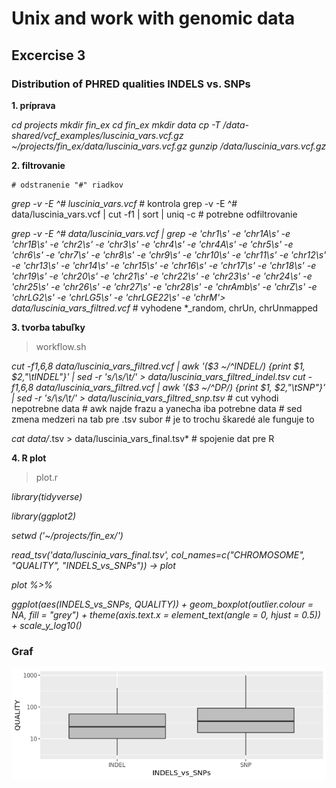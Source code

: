 # Unix and work with genomic data 
## Excercise 3
### Distribution of PHRED qualities INDELS vs. SNPs


**1. príprava**

*cd projects*
*mkdir fin_ex*
*cd fin_ex*
*mkdir data*
*cp -T /data-shared/vcf_examples/luscinia_vars.vcf.gz ~/projects/fin_ex/data/luscinia_vars.vcf.gz
gunzip /data/luscinia_vars.vcf.gz*

**2. filtrovanie**

	# odstranenie "#" riadkov 
*grep -v -E ^# luscinia_vars.vcf* 
	# kontrola grep -v -E ^# data/luscinia_vars.vcf | cut -f1 | sort | uniq -c 
	# potrebne odfiltrovanie

 *grep -v -E ^# data/luscinia_vars.vcf | grep -e 'chr1\s' -e 'chr1A\s' -e 'chr1B\s' -e 'chr2\s' -e 'chr3\s' -e 'chr4\s' -e 'chr4A\s' -e 'chr5\s' -e 'chr6\s' -e 'chr7\s' -e 'chr8\s' -e 'chr9\s' -e 'chr10\s' -e 'chr11\s' -e 'chr12\s' -e 'chr13\s' -e 'chr14\s' -e 'chr15\s' -e 'chr16\s' -e 'chr17\s' -e 'chr18\s' -e 'chr19\s' -e 'chr20\s' -e 'chr21\s' -e 'chr22\s' -e 'chr23\s' -e 'chr24\s' -e 'chr25\s' -e 'chr26\s' -e 'chr27\s' -e 'chr28\s' -e 'chrAmb\s' -e 'chrZ\s' -e 'chrLG2\s' -e 'chrLG5\s' -e 'chrLGE22\s' -e 'chrM'> data/luscinia_vars_filtred.vcf*
 	# vyhodene *_random, chrUn, chrUnmapped

**3. tvorba tabuľky**
> workflow.sh

*cut -f1,6,8 data/luscinia_vars_filtred.vcf | awk '($3 ~/^INDEL/) {print $1, $2,"\tINDEL"}' | sed -r 's/\s/\t/' > data/luscinia_vars_filtred_indel.tsv
cut -f1,6,8 data/luscinia_vars_filtred.vcf | awk '($3 ~/^DP/) {print $1, $2,"\tSNP"}' | sed -r 's/\s/\t/' > data/luscinia_vars_filtred_snp.tsv*
	# cut vyhodi nepotrebne data
	# awk najde frazu a yanecha iba potrebne data
	# sed zmena medzeri na tab pre .tsv subor
	# je to trochu škaredé ale funguje to

*cat data/*.tsv > data/luscinia_vars_final.tsv*
	# spojenie dat pre R
	
**4. R plot**
>plot.r

*library(tidyverse)*

*library(ggplot2)*

*setwd ('~/projects/fin_ex/')*

*read_tsv('data/luscinia_vars_final.tsv',  col_names=c("CHROMOSOME", "QUALITY", "INDELS_vs_SNPs")) -> plot*


*plot %>%*
  
  *ggplot(aes(INDELS_vs_SNPs, QUALITY)) +
  geom_boxplot(outlier.colour = NA, fill = "grey") +
  theme(axis.text.x = element_text(angle = 0, hjust = 0.5)) +
  scale_y_log10()*
  
  ### Graf
  ![plot](https://github.com/RekValT/Distribution-of-PHRED-qualities-INDELS-vs.-SNPs/blob/master/results/plot.png)
